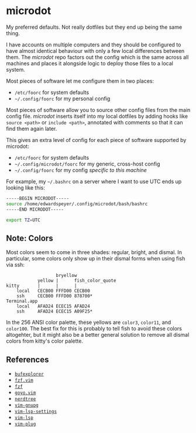 # microdot

My preferred defaults.  Not really dotfiles but they end up being the same
thing.

I have accounts on multiple computers and they should be configured to have
almost identical behaviour with only a few local differences between them.  The
_microdot_ repo factors out the config which is the same across all machines
and places it alongside logic to deploy those files to a local system.

Most pieces of software let me configure them in two places:
* `/etc/foorc` for system defaults
* `~/.config/foorc` for my personal config

Most pieces of software allow you to source other config files from the main
config file.  _microdot_ inserts itself into my local dotfiles by adding hooks
like `source <path>` or `include <path>`, annotated with comments so that it
can find them again later.

This gives an extra level of config for each piece of software supported by
microdot:
* `/etc/foorc` for system defaults
* `~/.config/microdot/foorc` for my generic, cross-host config
* `~/.config/foorc` for my config _specific to this machine_

For example, my `~/.bashrc` on a server where I want to use UTC ends up looking
like this:

```sh
-----BEGIN MICRODOT-----
source /home/edwardspeyer/.config/microdot/bash/bashrc
-----END MICRODOT-----

export TZ=UTC
```


## Note: Colors

Most colors seem to come in three shades: regular, bright, and dismal.  In
particular, some colors only show up in their dismal forms when using fish via
ssh:

                       bryellow
                yellow |      fish_color_quote
    kitty       |      |      |
        local   CECB00 FFFD00 CECB00
        ssh     CECB00 FFFD00 878700*
    Terminal.app
        local   AFAD24 ECEC15 AFAD24
        ssh     AFAD24 ECEC15 A09F25*


In the 256 ANSI color palette, these yellows are `color3`, `color11`, and
`color100`.  The best fix for this is probably to tell fish to avoid these
colors altogehter, but it might also be a better general solution to remove all
dismal colors from kitty's color palette.


## References

* [`bufexplorer`](https://github.com/jlanzarotta/bufexplorer)
* [`fzf.vim`](https://github.com/junegunn/fzf.vim)
* [`fzf`](https://github.com/junegunn/fzf)
* [`goyo.vim`](https://github.com/junegunn/goyo.vim)
* [`nerdtree`](https://github.com/preservim/nerdtree)
* [`vim-gnupg`](https://github.com/jamessan/vim-gnupg)
* [`vim-lsp-settings`](https://github.com/mattn/vim-lsp-settings)
* [`vim-lsp`](https://github.com/prabirshrestha/vim-lsp)
* [`vim-plug`](https://github.com/junegunn/vim-plug)
